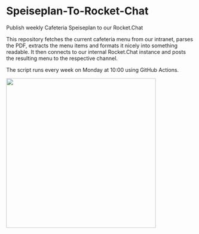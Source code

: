 # Speiseplan-To-Rocket-Chat
Publish weekly Cafeteria Speiseplan to our Rocket.Chat


This repository fetches the current cafeteria menu from our intranet, parses the PDF, extracts the menu items and formats it nicely into something readable.
It then connects to our internal Rocket.Chat instance and posts the resulting menu to the respective channel. 

The script runs every week on Monday at 10:00 using GitHub Actions.


<img src="[https://camo.githubusercontent.com/...](https://user-images.githubusercontent.com/14980558/215501967-505db5ee-9316-479a-b125-9a9049b1cb7f.png)" data-canonical-src="[https://gyazo.com/eb5c5741b6a9a16c692170a41a49c858.png](https://user-images.githubusercontent.com/14980558/215501967-505db5ee-9316-479a-b125-9a9049b1cb7f.png)" height="400" />
